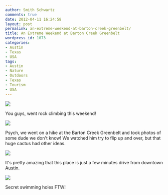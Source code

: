 ```yaml
---
author: Smith Schwartz
comments: true
date: 2012-04-11 16:24:58
layout: post
permalink: an-extreme-weekend-at-barton-creek-greenbelt/
title: An Extreme Weekend at Barton Creek Greenbelt
wordpress_id: 1073
categories:
- Austin
- Texas
- USA
tags:
- Austin
- Nature
- Outdoors
- Texas
- Tourism
- USA
---
```


![](http://schwartzography.com/wp-content/uploads/2012/04/Greenbelt_Austin110412_01.jpg)

You guys, went rock climbing this weekend!

![](http://schwartzography.com/wp-content/uploads/2012/04/Greenbelt_Austin110412_02.jpg)

Psych, we went on a hike at the Barton Creek Greenbelt and took photos of some dude we don't know! We watched him try to flip up and over, but that huge cactus had other ideas. 

![](http://schwartzography.com/wp-content/uploads/2012/04/Greenbelt_Austin110412_03.jpg)

It's pretty amazing that this place is just a few minutes drive from downtown Austin.

![](http://schwartzography.com/wp-content/uploads/2012/04/Greenbelt_Austin110412_04.jpg)

Secret swimming holes FTW!
